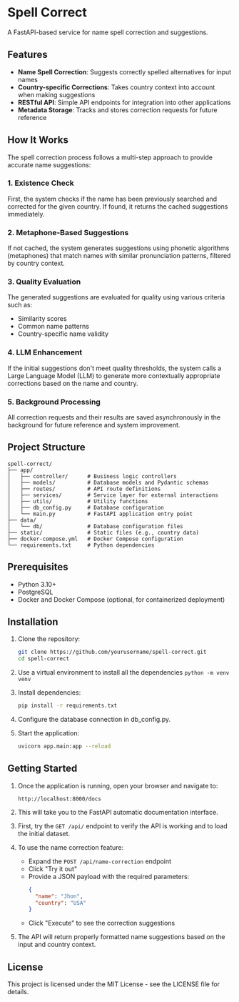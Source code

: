 # Spell Correct

A FastAPI-based service for name spell correction and suggestions.

## Features

- **Name Spell Correction**: Suggests correctly spelled alternatives for input names
- **Country-specific Corrections**: Takes country context into account when making suggestions
- **RESTful API**: Simple API endpoints for integration into other applications
- **Metadata Storage**: Tracks and stores correction requests for future reference

## How It Works

The spell correction process follows a multi-step approach to provide accurate name suggestions:

### 1. Existence Check
First, the system checks if the name has been previously searched and corrected for the given country. If found, it returns the cached suggestions immediately.

### 2. Metaphone-Based Suggestions
If not cached, the system generates suggestions using phonetic algorithms (metaphones) that match names with similar pronunciation patterns, filtered by country context.

### 3. Quality Evaluation
The generated suggestions are evaluated for quality using various criteria such as:
- Similarity scores
- Common name patterns
- Country-specific name validity

### 4. LLM Enhancement
If the initial suggestions don't meet quality thresholds, the system calls a Large Language Model (LLM) to generate more contextually appropriate corrections based on the name and country.

### 5. Background Processing
All correction requests and their results are saved asynchronously in the background for future reference and system improvement.

## Project Structure

```
spell-correct/
├── app/
│   ├── controller/      # Business logic controllers
│   ├── models/          # Database models and Pydantic schemas
│   ├── routes/          # API route definitions
│   ├── services/        # Service layer for external interactions
│   ├── utils/           # Utility functions
│   ├── db_config.py     # Database configuration
│   └── main.py          # FastAPI application entry point
├── data/
│   └── db/              # Database configuration files
├── static/              # Static files (e.g., country data)
├── docker-compose.yml   # Docker Compose configuration
└── requirements.txt     # Python dependencies
```

## Prerequisites

- Python 3.10+
- PostgreSQL
- Docker and Docker Compose (optional, for containerized deployment)

## Installation

1. Clone the repository:
   ```bash
   git clone https://github.com/yourusername/spell-correct.git
   cd spell-correct
   ```

2. Use a virtual environment to install all the dependencies `python -m venv venv`


3. Install dependencies:
   ```bash
   pip install -r requirements.txt
   ```

4. Configure the database connection in db_config.py.


5. Start the application:
   ```bash
   uvicorn app.main:app --reload
   ```

## Getting Started

1. Once the application is running, open your browser and navigate to:
   ```
   http://localhost:8000/docs
   ```

2. This will take you to the FastAPI automatic documentation interface.

3. First, try the `GET /api/` endpoint to verify the API is working and to load the initial dataset.

4. To use the name correction feature:
   - Expand the `POST /api/name-correction` endpoint
   - Click "Try it out"
   - Provide a JSON payload with the required parameters:
     ```json
     {
       "name": "Jhon",
       "country": "USA"
     }
     ```
   - Click "Execute" to see the correction suggestions

5. The API will return properly formatted name suggestions based on the input and country context.


## License

This project is licensed under the MIT License - see the LICENSE file for details.